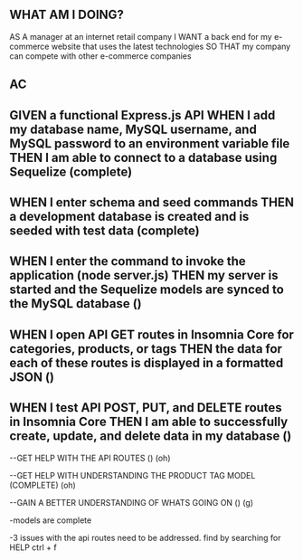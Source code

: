 WHAT AM I DOING?
---
AS A manager at an internet retail company
I WANT a back end for my e-commerce website that uses the latest technologies
SO THAT my company can compete with other e-commerce companies

AC
---
GIVEN a functional Express.js API
WHEN I add my database name, MySQL username, and MySQL password to an environment variable file
THEN I am able to connect to a database using Sequelize
(complete)
---
WHEN I enter schema and seed commands
THEN a development database is created and is seeded with test data
(complete)
---
WHEN I enter the command to invoke the application (node server.js)
THEN my server is started and the Sequelize models are synced to the MySQL database
()
---
WHEN I open API GET routes in Insomnia Core for categories, products, or tags
THEN the data for each of these routes is displayed in a formatted JSON
()
---
WHEN I test API POST, PUT, and DELETE routes in Insomnia Core
THEN I am able to successfully create, update, and delete data in my database
()
---

--GET HELP WITH THE API ROUTES
()
(oh)

--GET HELP WITH UNDERSTANDING THE PRODUCT TAG MODEL
(COMPLETE)
(oh)

--GAIN A BETTER UNDERSTANDING OF WHATS GOING ON
()
(g)

-models are complete

-3 issues with the api routes need to be addressed. find by searching for HELP ctrl + f